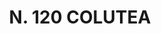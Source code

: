 ---
title: "N. 120 COLUTEA"
plant-name: "N. 120"
plant-number: "120"
plant-xml: "/assets/xml/plant120.xml"
plant-img1: "/assets/img/plant120_verso.jpg"
plant-img2: "/assets/img/plant120.jpg"
plant-title: "N. 120 COLUTEA"
plant-taxon-link: ""
plant-taxon-content: ""
layout: single-xml
---